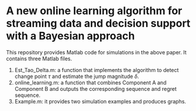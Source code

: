 # A new online learning algorithm for streaming data and decision support with a Bayesian approach

 This repository provides Matlab code for simulations in the above paper. It contains three Matlab files.

1. Est_Tao_Delta.m: a function that implements the algorithm to detect change point $\tau$ and estimate the jump magnitude $\delta$.
2. online_learning.m: a function that combines Component A and Component B and outputs the corresponding sequence and regret sequence.
3. Example.m: it provides two simulation examples and produces graphs. 
